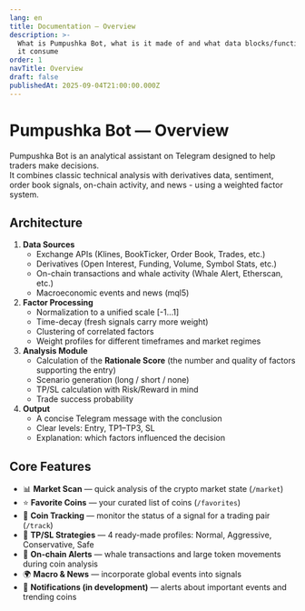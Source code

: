```yaml
---
lang: en
title: Documentation — Overview
description: >-
  What is Pumpushka Bot, what is it made of and what data blocks/functions does
  it consume
order: 1
navTitle: Overview
draft: false
publishedAt: 2025-09-04T21:00:00.000Z
---
```


# Pumpushka Bot — Overview

Pumpushka Bot is an analytical assistant on Telegram designed to help traders make decisions.\
It combines classic technical analysis with derivatives data, sentiment, order book signals, on-chain activity, and news - using a weighted factor system.

## Architecture

1. **Data Sources**
   * Exchange APIs (Klines, BookTicker, Order Book, Trades, etc.)
   * Derivatives (Open Interest, Funding, Volume, Symbol Stats, etc.)
   * On-chain transactions and whale activity (Whale Alert, Etherscan, etc.)
   * Macroeconomic events and news (mql5)
2. **Factor Processing**
   * Normalization to a unified scale \[-1…1]
   * Time-decay (fresh signals carry more weight)
   * Clustering of correlated factors
   * Weight profiles for different timeframes and market regimes
3. **Analysis Module**
   * Calculation of the **Rationale Score** (the number and quality of factors supporting the entry)
   * Scenario generation (long / short / none)
   * TP/SL calculation with Risk/Reward in mind
   * Trade success probability
4. **Output**
   * A concise Telegram message with the conclusion
   * Clear levels: Entry, TP1–TP3, SL
   * Explanation: which factors influenced the decision

## Core Features

* 📊 **Market Scan** — quick analysis of the crypto market state (`/market`)
* ⭐️ **Favorite Coins** — your curated list of coins (`/favorites`)
* 👀 **Coin Tracking** — monitor the status of a signal for a trading pair (`/track`)
* 🎯 **TP/SL Strategies** — 4 ready-made profiles: Normal, Aggressive, Conservative, Safe
* 🐋 **On-chain Alerts** — whale transactions and large token movements during coin analysis
* 🌍 **Macro & News** — incorporate global events into signals
* 🔔 **Notifications (in development)** — alerts about important events and trending coins
